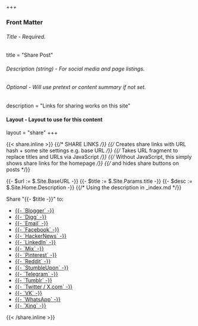 +++
### Front Matter
###### Title - Required.
title = "Share Post"

###### Description (string) - For social media and page listings.
###### Optional - Will use pretext or content summary if not set.
description = "Links for sharing works on this site"

#### Layout - Layout to use for this content
layout = "share"
+++

{{< share.inline >}}
{{/* SHARE LINKS */}}
{{/* Creates share links with URL hash + some site settings e.g. base URL */}}
{{/* Takes URL fragment to replace titles and URLs via JavaScript */}}
{{/* Without JavaScript, this simply shows share links for the homepage */}}
{{/*	and hides share buttons on posts */}}

{{- $url := $.Site.BaseURL -}}
{{- $title := $.Site.Params.title -}}
{{- $desc := $.Site.Home.Description -}} {{/* Using the description in _index.md */}}

<p>Share "{{- $title -}}" to:</p>
<ul>
	<li><a href='https://www.blogger.com/blog-this.g?u={{- $url -}}&n={{- $title -}}&t={{- $desc -}}&hellip;' target='_blank'>{{- `Blogger` -}}</a></li>
	<li><a href='https://digg.com/submit?url={{- $url -}}&title={{- $title -}}' target='_blank'>{{- `Digg` -}}</a></li>
	<li><a href='mailto:?subject={{- $title -}}%20%3A%20{{- $url -}}&amp;body={{- $desc -}}&hellip;%0D%0ARead More%3A%20{{- $url -}}'>{{- `Email` -}}</a></li>
	<li><a href='https://www.facebook.com/sharer/sharer.php?u={{- $url -}}&quote={{- $title -}}' target='_blank'>{{- `Facebook` -}}</a></li>
	<li><a href='https://news.ycombinator.com/submitlink?u={{- $url -}}&t={{- $title -}}' target='_blank'>{{- `HackerNews` -}}</a></li>
	<li><a href='https://www.linkedin.com/shareArticle?mini=true&amp;url={{- $url -}}&amp;title={{- $title -}}&amp;summary={{- $desc -}}&hellip;&amp;source={{- $url -}}' target='_blank'>{{- `LinkedIn` -}}</a></li>
	<li><a href='https://mix.com/add?url={{- $url -}}' target='_blank'>{{- `Mix` -}}</a></li>
	<li><a href='https://pinterest.com/pin/create/button/?url={{- $url -}}&amp;description={{- $desc -}}' target='_blank'>{{- `Pinterest` -}}</a></li>
	<li><a href='https://reddit.com/submit/?url={{- $url -}}&amp;resubmit=true&amp;title={{- $title -}}' target='_blank'>{{- `Reddit` -}}</a></li>
	<li><a href='http://www.stumbleupon.com/submit?url={{- $url -}}&title={{- $title -}}' target='_blank'>{{- `StumbleUpon` -}}</a></li>
	<li><a href='https://telegram.me/share/url?text={{- $title -}}%0D%0A{{- $desc -}}&hellip;&amp;url={{- $url -}}' target='_blank'>{{- `Telegram` -}}</a></li>
	<li><a href='https://www.tumblr.com/widgets/share/tool?canonicalUrl={{- $url -}}&title={{- $title -}}&caption={{- $desc -}}' target='_blank'>{{- `Tumblr` -}}</a></li>
	<li><a href='https://twitter.com/intent/tweet/?text={{- $title -}}&amp;url={{- $url -}}&via=dtravislee' target='_blank'>{{- `Twitter / X.com` -}}</a></li>
	<li><a href='https://vk.com/share.php?url={{- $url -}}' target='_blank'>{{- `VK` -}}</a></li>
	<li><a href='whatsapp://send?text={{- $title -}}%0D%0A{{- $desc -}}&hellip;%0D%0ASource%20{{- $url -}}'>{{- `WhatsApp` -}}</a></li>
	<li><a href='https://www.xing.com/app/user?op=share&url={{- $url -}}' target='_blank'>{{- `Xing` -}}</a></li>
</ul>
{{< /share.inline >}}
